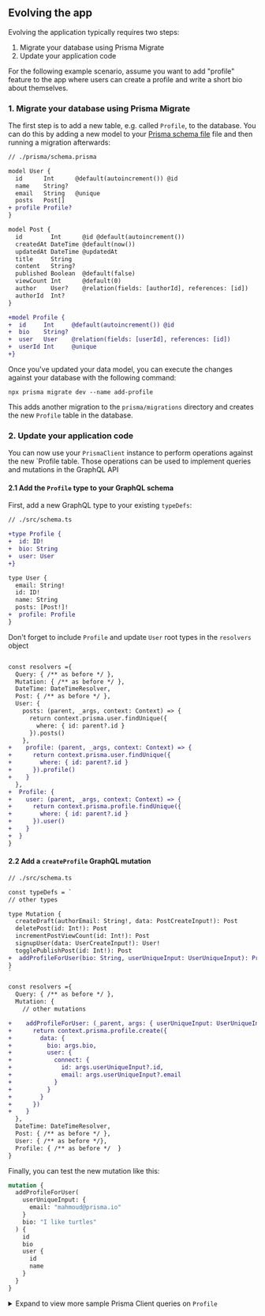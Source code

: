 ## Evolving the app

Evolving the application typically requires two steps:

1. Migrate your database using Prisma Migrate
1. Update your application code

For the following example scenario, assume you want to add "profile" feature to the app where users can create a profile and write a short bio about themselves.

### 1. Migrate your database using Prisma Migrate

The first step is to add a new table, e.g. called `Profile`, to the database. You can do this by adding a new model to your [Prisma schema file](./prisma/schema.prisma) file and then running a migration afterwards:

```diff
// ./prisma/schema.prisma

model User {
  id      Int      @default(autoincrement()) @id
  name    String?
  email   String   @unique
  posts   Post[]
+ profile Profile?
}

model Post {
  id        Int      @id @default(autoincrement())
  createdAt DateTime @default(now())
  updatedAt DateTime @updatedAt
  title     String
  content   String?
  published Boolean  @default(false)
  viewCount Int      @default(0)
  author    User?    @relation(fields: [authorId], references: [id])
  authorId  Int?
}

+model Profile {
+  id     Int     @default(autoincrement()) @id
+  bio    String?
+  user   User    @relation(fields: [userId], references: [id])
+  userId Int     @unique
+}
```

Once you've updated your data model, you can execute the changes against your database with the following command:

```
npx prisma migrate dev --name add-profile
```

This adds another migration to the `prisma/migrations` directory and creates the new `Profile` table in the database.

### 2. Update your application code

You can now use your `PrismaClient` instance to perform operations against the new `Profile table.
Those operations can be used to implement queries and mutations in the GraphQL API

#### 2.1 Add the `Profile` type to your GraphQL schema

First, add a new GraphQL type to your existing `typeDefs`:

```diff
// ./src/schema.ts

+type Profile {
+  id: ID!
+  bio: String
+  user: User
+}

type User {
  email: String!
  id: ID!
  name: String
  posts: [Post!]!
+  profile: Profile
}
```

Don't forget to include `Profile` and update `User` root types in the `resolvers` object

```diff

const resolvers ={
  Query: { /** as before */ },
  Mutation: { /** as before */ },
  DateTime: DateTimeResolver,
  Post: { /** as before */ },
  User: {
    posts: (parent, _args, context: Context) => {
      return context.prisma.user.findUnique({
        where: { id: parent?.id }
      }).posts()
    },
+    profile: (parent, _args, context: Context) => {
+      return context.prisma.user.findUnique({
+        where: { id: parent?.id }
+      }).profile()
+    }
  },
+  Profile: {
+    user: (parent, _args, context: Context) => {
+      return context.prisma.profile.findUnique({
+        where: { id: parent?.id }
+      }).user()
+    }
+  }
}
```

#### 2.2 Add a `createProfile` GraphQL mutation

```diff
// ./src/schema.ts

const typeDefs = `
// other types

type Mutation {
  createDraft(authorEmail: String!, data: PostCreateInput!): Post
  deletePost(id: Int!): Post
  incrementPostViewCount(id: Int!): Post
  signupUser(data: UserCreateInput!): User!
  togglePublishPost(id: Int!): Post
+  addProfileForUser(bio: String, userUniqueInput: UserUniqueInput): Profile
}
`

const resolvers ={
  Query: { /** as before */ },
  Mutation: {
    // other mutations

+    addProfileForUser: (_parent, args: { userUniqueInput: UserUniqueInput, bio: string }, context: Context) => {
+      return context.prisma.profile.create({
+        data: {
+          bio: args.bio,
+          user: {
+            connect: {
+              id: args.userUniqueInput?.id,
+              email: args.userUniqueInput?.email
+            }
+          }
+        }
+      })
+    }
  },
  DateTime: DateTimeResolver,
  Post: { /** as before */ },
  User: { /** as before */},
  Profile: { /** as before */  }
}
```


Finally, you can test the new mutation like this:

```graphql
mutation {
  addProfileForUser(
    userUniqueInput: {
      email: "mahmoud@prisma.io"
    }
    bio: "I like turtles"
  ) {
    id
    bio
    user {
      id
      name
    }
  }
}
```

<details><summary>Expand to view more sample Prisma Client queries on <code>Profile</code></summary>

Here are some more sample Prisma Client queries on the new <code>Profile</code> model:

##### Create a new profile for an existing user

```ts
const profile = await prisma.profile.create({
  data: {
    bio: 'Hello World',
    user: {
      connect: { email: 'alice@prisma.io' },
    },
  },
})
```

##### Create a new user with a new profile

```ts
const user = await prisma.user.create({
  data: {
    email: 'john@prisma.io',
    name: 'John',
    profile: {
      create: {
        bio: 'Hello World',
      },
    },
  },
})
```

##### Update the profile of an existing user

```ts
const userWithUpdatedProfile = await prisma.user.update({
  where: { email: 'alice@prisma.io' },
  data: {
    profile: {
      update: {
        bio: 'Hello Friends',
      },
    },
  },
})
```

</details>
